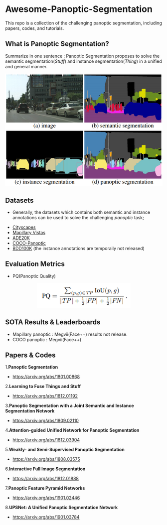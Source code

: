 # Awesome-Panoptic-Segmentation
This repo is a collection of the challenging panoptic segmentation, including papers, codes, and tutorials.

## What is Panoptic Segmentation?

Summarize in one sentence : Panoptic Segmentation proposes to solve the semantic segmentation(*Stuff*) and instance segmentation(*Thing*) in a unified and general manner.

<div align="center" width="200" height="100"><img src="Selection_066.png"></div>
 
## Datasets

- Generally, the datasets which contains both semantic and instance annotations can be used to solve the challenging *panoptic* task;  
* [Cityscapes](https://www.cityscapes-dataset.com/)
* [Mapillary Vistas](https://blog.mapillary.com/product/2017/05/03/mapillary-vistas-dataset.html)
* [ADE20K](http://groups.csail.mit.edu/vision/datasets/ADE20K/)
* [COCO-Panoptic](http://cocodataset.org/)
* [BDD100K](https://bair.berkeley.edu/blog/2018/05/30/bdd/) (the instance annotations are temporaily not released)

## Evaluation Metrics
* PQ(Panoptic Quality)

<div align="center" width="200" height="100"><img src="Selection_097.png"></div>

## SOTA Results & Leaderboards
* Mapillary panoptic : Megvii(Face++) results not release. 
* COCO panoptic : Megvii(Face++)

## Papers & Codes
1.**Panoptic Segmentation**
* https://arxiv.org/abs/1801.00868

2.**Learning to Fuse Things and Stuff**
* https://arxiv.org/abs/1812.01192

3.**Panoptic Segmentation with a Joint Semantic and Instance Segmentation Network**
* https://arxiv.org/abs/1809.02110

4.**Attention-guided Unified Network for Panoptic Segmentation**
* https://arxiv.org/abs/1812.03904

5.**Weakly- and Semi-Supervised Panoptic Segmentation**
* https://arxiv.org/abs/1808.03575

6.**Interactive Full Image Segmentation**
* https://arxiv.org/abs/1812.01888

7.**Panoptic Feature Pyramid Networks**
* https://arxiv.org/abs/1901.02446

8.**UPSNet: A Unified Panoptic Segmentation Network**
* https://arxiv.org/abs/1901.03784
